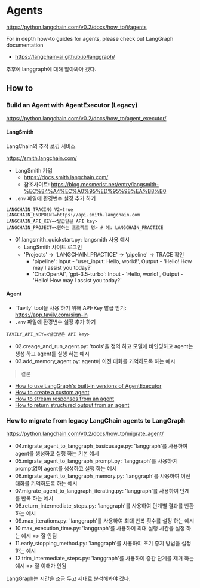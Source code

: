 # Agents

<https://python.langchain.com/v0.2/docs/how_to/#agents>

For in depth how-to guides for agents, please check out LangGraph documentation
- <https://langchain-ai.github.io/langgraph/>

추후에 langgraph에 대해 알아봐야 겠다.

## How to

### Build an Agent with AgentExecutor (Legacy)

<https://python.langchain.com/v0.2/docs/how_to/agent_executor/>

#### LangSmith

LangChain의 추적 로깅 서비스

<https://smith.langchain.com/>

- LangSmith 가입
  - <https://docs.smith.langchain.com/>
  - 참조사이트: <https://blog.mesmerist.net/entry/langsmith-%EC%84%A4%EC%A0%95%ED%95%98%EA%B8%B0>
- `.env` 파일에 환경변수 설정 추가 하기

```text
LANGCHAIN_TRACING_V2=true
LANGCHAIN_ENDPOINT=https://api.smith.langchain.com
LANGCHAIN_API_KEY=<발급받은 API key>
LANGCHAIN_PROJECT=<원하는 프로젝트 명> # 예: LANGCHAIN_PRACTICE
```

- 01.langsmith_quickstart.py: langsmith 사용 예시
  - LangSmith 사이트 로그인
  - 'Projects' -> 'LANGCHAIN_PRACTICE' -> 'pipeline' -> TRACE 확인
    - 'pipeline': Input - 'user_input: Hello, world!', Output - 'Hello! How may I assist you today?'
    - 'ChatOpenAI', 'gpt-3.5-turbo': Input - 'Hello, world!', Output - 'Hello! How may I assist you today?'

#### Agent

- 'Tavily' tool을 사용 하기 위해 API-Key 발급 받기: <https://app.tavily.com/sign-in>
- `.env` 파일에 환경변수 설정 추가 하기

```text
TAVILY_API_KEY=<발급받은 API key>
```

- 02.creage_and_run_agent.py: 'tools'을 정의 하고 모델에 바인딩하고 agent는 생성 하고 agent를 실행 하는 예시
- 03.add_memory_agent.py: agent에 이전 대화를 기억하도록 하는 예시

> 결론

- [How to use LangGraph's built-in versions of AgentExecutor](https://python.langchain.com/v0.2/docs/how_to/migrate_agent/)
- [How to create a custom agent](https://python.langchain.com/v0.1/docs/modules/agents/how_to/custom_agent/)
- [How to stream responses from an agent](https://python.langchain.com/v0.1/docs/modules/agents/how_to/streaming/)
- [How to return structured output from an agent](https://python.langchain.com/v0.1/docs/modules/agents/how_to/agent_structured/)

### How to migrate from legacy LangChain agents to LangGraph

<https://python.langchain.com/v0.2/docs/how_to/migrate_agent/>

- 04.migrate_agent_to_langgraph_basicusage.py: 'langgraph'를 사용하여 agent를 생성하고 실행 하는 기본 예시
- 05.migrate_agent_to_langgraph_prompt.py: 'langgraph'를 사용하여 prompt없이 agent를 생성하고 실행 하는 예시
- 06.migrate_agent_to_langgraph_memory.py: 'langgraph'를 사용하여 이전 대화를 기억하도록 하는 예시
- 07.migrate_agent_to_langgraph_iterating.py: 'langgraph'를 사용하여 단계를 반복 하는 예시
- 08.return_intermediate_steps.py: 'langgraph'를 사용하여 단계별 결과를 반환 하는 예시
- 09.max_iterations.py: 'langgraph'를 사용하여 최대 반복 횟수를 설정 하는 예시
- 10.max_execution_time.py: 'langgraph'를 사용하여 최대 실행 시간을 설정 하는 예시 => 잘 안됨
- 11.early_stopping_method.py: 'langgraph'를 사용하여 조기 중지 방법을 설정 하는 예시
- 12.trim_intermediate_steps.py: 'langgraph'를 사용하여 중간 단계를 제거 하는 예시 => 잘 이해가 안됨

LangGraph는 시간을 조금 두고 제대로 분석해봐야 겠다.